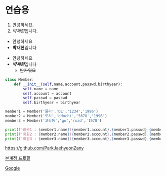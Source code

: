 # 연습용

1. 안녕하세요.
2. *박재현*입니다.
- 안녕하세요
- **박재현**입니다
+ 안녕하세요
+ ***박재현***입니다
  + ~~반가워요~~
```python
class Member:
    def __init__(self,name,account,passwd,birthyear):
        self.name = name
        self.account = account
        self.passwd = passwd
        self.birthyear = birthyear

member1 = Member('둘리','DL','1234','1996')
member2 = Member('또치','ddochi','5678','1996')
member3 = Member('고길동','go','road','1970')

print(f'회원1 : {member1.name}({member1.account},{member1.passwd},{member1.birthyear})')
print(f'회원2 : {member2.name}({member2.account},{member2.passwd},{member2.birthyear})')
print(f'회원3 : {member3.name}({member3.account},{member3.passwd},{member3.birthyear})')
```
<https://github.com/ParkJaehyeonZany>

[본계정 프로필](https://github.com/ParkJaehyeonZany)

[Google](https://google.com, "구글")
